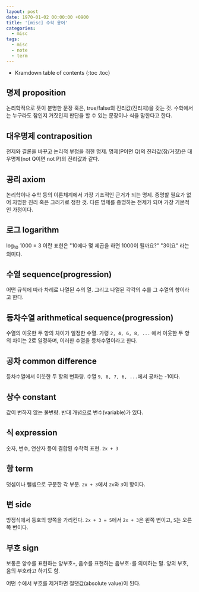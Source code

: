 ```yaml
---
layout: post
date: 1970-01-02 00:00:00 +0900
title: '[misc] 수학 용어'
categories:
  - misc
tags:
  - misc
  - note
  - term
---
```


* Kramdown table of contents
{:toc .toc}


## 명제 proposition

논리학적으로 뜻이 분명한 문장 혹은, true/false의 진리값(진리치)을 갖는 것. 수학에서는 누구라도 참인지 거짓인지 판단을 할 수 있는 문장이나 식을 말한다고 한다.


## 대우명제 contraposition

전제와 결론을 바꾸고 논리적 부정을 취한 명제. 명제(P이면 Q)의 진리값(참/거짓)은 대우명제(not Q이면 not P)의 진리값과 같다.


## 공리 axiom

논리학이나 수학 등의 이론체계에서 가장 기초적인 근거가 되는 명제. 증명할 필요가 없어 자명한 진리 혹은 그러기로 정한 것. 다른 명제를 증명하는 전제가 되며 가장 기본적인 가정이다.


## 로그 logarithm

log<sub>10</sub> 1000 = 3 이란 표현은 "10에다 몇 제곱을 하면 1000이 될까요?" "3이요" 라는 의미다.


## 수열 sequence(progression)

어떤 규칙에 따라 차례로 나열된 수의 열. 그리고 나열된 각각의 수를 그 수열의 항이라고 한다.


## 등차수열 arithmetical sequence(progression)

수열의 이웃한 두 항의 차이가 일정한 수열. 가령 `2, 4, 6, 8, ...` 에서 이웃한 두 항의 차이는 2로 일정하며, 이러한 수열을 등차수열이라고 한다.


## 공차 common difference

등차수열에서 이웃한 두 항의 변화량. 수열 `9, 8, 7, 6, ...`에서 공차는 -1이다.


## 상수 constant

값이 변하지 않는 불변량. 반대 개념으로 변수(variable)가 있다.


## 식 expression

숫자, 변수, 연산자 등이 결합된 수학적 표현. `2x + 3`


## 항 term

덧셈이나 뺄셈으로 구분한 각 부분. `2x + 3`에서 `2x`와 `3`이 항이다.


## 변 side

방정식에서 등호의 양쪽을 가리킨다. `2x + 3 = 5`에서 `2x + 3`은 왼쪽 변이고, `5`는 오른쪽 변이다.


## 부호 sign

보통은 양수를 표현하는 양부호`+`, 음수를 표현하는 음부호`-`를 의미하는 말. 양의 부호, 음의 부호라고 하기도 함.

어떤 수에서 부호를 제거하면 절댓값(absolute value)이 된다.
